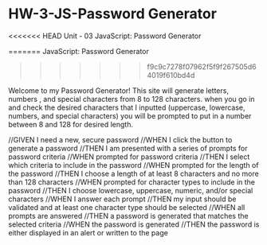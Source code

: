 # HW-3-JS-Password Generator
<<<<<<< HEAD
Unit - 03 JavaScript: Password Generator

=======
 JavaScript: Password Generator
>>>>>>> f9c9c7278f07962f5f9f267505d64019f610bd4d


Welcome to my Password Generator! This site will generate letters, numbers , and special characters  from 8 to 128 characters.
when you go in and check the desired characters  that I inputted (uppercase, lowercase, numbers, and special characters) you will be prompted to put in a number between 8 and 128 for desired length.


//GIVEN I need a new, secure password
//WHEN I click the button to generate a password
//THEN I am presented with a series of prompts for password criteria
//WHEN prompted for password criteria
//THEN I select which criteria to include in the password
//WHEN prompted for the length of the password
//THEN I choose a length of at least 8 characters and no more than 128 characters
//WHEN prompted for character types to include in the password
//THEN I choose lowercase, uppercase, numeric, and/or special characters
//WHEN I answer each prompt
//THEN my input should be validated and at least one character type should be selected
//WHEN all prompts are answered
//THEN a password is generated that matches the selected criteria
//WHEN the password is generated
//THEN the password is either displayed in an alert or written to the page
